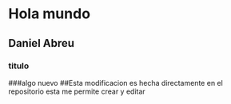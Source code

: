 # Hola mundo
## Daniel Abreu
### titulo
###algo nuevo 
##Esta modificacion es hecha directamente en el repositorio esta me permite crear y editar

